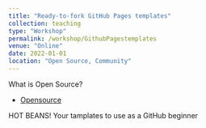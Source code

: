 ```yaml
---
title: "Ready-to-fork GitHub Pages templates"
collection: teaching
type: "Workshop"
permalink: /workshop/GithubPagestemplates
venue: "Online"
date: 2022-01-01
location: "Open Source, Community"
---
```


What is Open Source?
 * [Opensource](https://opensource.com/resources/what-open-source)

HOT BEANS! Your tamplates to use as a GitHub beginner 
